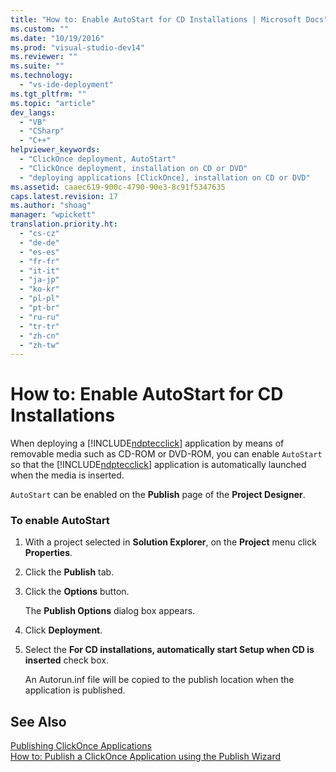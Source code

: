 ```yaml
---
title: "How to: Enable AutoStart for CD Installations | Microsoft Docs"
ms.custom: ""
ms.date: "10/19/2016"
ms.prod: "visual-studio-dev14"
ms.reviewer: ""
ms.suite: ""
ms.technology: 
  - "vs-ide-deployment"
ms.tgt_pltfrm: ""
ms.topic: "article"
dev_langs: 
  - "VB"
  - "CSharp"
  - "C++"
helpviewer_keywords: 
  - "ClickOnce deployment, AutoStart"
  - "ClickOnce deployment, installation on CD or DVD"
  - "deploying applications [ClickOnce], installation on CD or DVD"
ms.assetid: caaec619-900c-4790-90e3-8c91f5347635
caps.latest.revision: 17
ms.author: "shoag"
manager: "wpickett"
translation.priority.ht: 
  - "cs-cz"
  - "de-de"
  - "es-es"
  - "fr-fr"
  - "it-it"
  - "ja-jp"
  - "ko-kr"
  - "pl-pl"
  - "pt-br"
  - "ru-ru"
  - "tr-tr"
  - "zh-cn"
  - "zh-tw"
---
```

# How to: Enable AutoStart for CD Installations
When deploying a [!INCLUDE[ndptecclick](../deployment/includes/ndptecclick_md.md)] application by means of removable media such as CD-ROM or DVD-ROM, you can enable `AutoStart` so that the [!INCLUDE[ndptecclick](../deployment/includes/ndptecclick_md.md)] application is automatically launched when the media is inserted.  
  
 `AutoStart` can be enabled on the **Publish** page of the **Project Designer**.  
  
### To enable AutoStart  
  
1.  With a project selected in **Solution Explorer**, on the **Project** menu click **Properties**.  
  
2.  Click the **Publish** tab.  
  
3.  Click the **Options** button.  
  
     The **Publish Options** dialog box appears.  
  
4.  Click **Deployment**.  
  
5.  Select the **For CD installations, automatically start Setup when CD is inserted** check box.  
  
     An Autorun.inf file will be copied to the publish location when the application is published.  
  
## See Also  
 [Publishing ClickOnce Applications](../deployment/publishing-clickonce-applications.md)   
 [How to: Publish a ClickOnce Application using the Publish Wizard](../deployment/how-to--publish-a-clickonce-application-using-the-publish-wizard.md)
